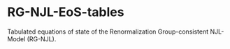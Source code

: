# RG-NJL-EoS-tables
Tabulated equations of state of the Renormalization Group-consistent NJL-Model (RG-NJL).
